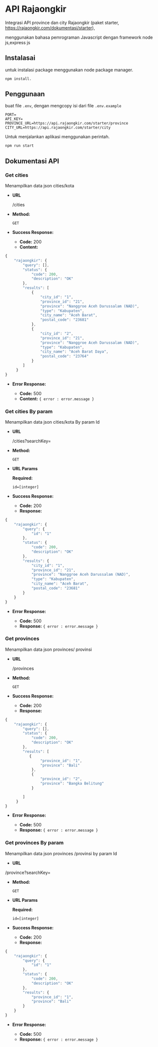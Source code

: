 # API Rajaongkir

Integrasi API province dan city Rajaongkir (paket starter, https://rajaongkir.com/dokumentasi/starter),

menggunakan bahasa pemrograman Javascript dengan framework node js,express js

## Instalasai

untuk instalasi package menggunakan node package manager.

```bash
npm install.
```

## Penggunaan

buat file `.env`, dengan mengcopy isi dari file `.env.example`
```env
PORT=
API_KEY=
PROVINCE_URL=https://api.rajaongkir.com/starter/province
CITY_URL=https://api.rajaongkir.com/starter/city
```
Untuk menjalankan aplikasi menggunakan perintah.

```javascript
npm run start
```

**Dokumentasi API**
----
### Get cities
  Menampilkan data json cities/kota

* **URL**

  /cities

* **Method:**

  `GET`
  
* **Success Response:**

  * **Code:** 200 
  *  **Content:** 
```javascript
{
    "rajaongkir": {
        "query": [],
        "status": {
            "code": 200,
            "description": "OK"
        },
        "results": [
            {
                "city_id": "1",
                "province_id": "21",
                "province": "Nanggroe Aceh Darussalam (NAD)",
                "type": "Kabupaten",
                "city_name": "Aceh Barat",
                "postal_code": "23681"
            },
            {
                "city_id": "2",
                "province_id": "21",
                "province": "Nanggroe Aceh Darussalam (NAD)",
                "type": "Kabupaten",
                "city_name": "Aceh Barat Daya",
                "postal_code": "23764"
            }
        ]
     }
}
```
 
* **Error Response:**

  * **Code:** 500 
  * **Content:** `{ error : error.message }`

### Get cities By param
  Menampilkan data json cities/kota By param Id

* **URL**

  /cities?searchKey=

* **Method:**

  `GET`
  
*  **URL Params**

   **Required:**
 
   `id=[integer]`


* **Success Response:**

  * **Code:** 200 
  * **Response:** 
```javascript
{
    "rajaongkir": {
        "query": {
            "id": "1"
        },
        "status": {
            "code": 200,
            "description": "OK"
        },
        "results": {
            "city_id": "1",
            "province_id": "21",
            "province": "Nanggroe Aceh Darussalam (NAD)",
            "type": "Kabupaten",
            "city_name": "Aceh Barat",
            "postal_code": "23681"
        }
    }
}
```
 
* **Error Response:**

  * **Code:** 500 
  * **Response:** `{ error : error.message }`

### Get provinces
  Menampilkan data json provinces/ provinsi

* **URL**

   /provinces

* **Method:**

  `GET`
  
* **Success Response:**

  * **Code:** 200 
  *  **Response:** 
```javascript
{
    "rajaongkir": {
        "query": [],
        "status": {
            "code": 200,
            "description": "OK"
        },
        "results": [
           {
                "province_id": "1",
                "province": "Bali"
            },
            {
                "province_id": "2",
                "province": "Bangka Belitung"
            }

        ]
     }
}
```
 
* **Error Response:**

  * **Code:** 500 
  * **Response:** `{ error : error.message }`

### Get provinces By param
  Menampilkan data json provinces /provinsi by param Id

* **URL**

 /province?searchKey=

* **Method:**

  `GET`
  
*  **URL Params**

   **Required:**
 
   `id=[integer]`


* **Success Response:**

  * **Code:** 200 
  * **Response:** 
```javascript
{
    "rajaongkir": {
        "query": {
            "id": "1"
        },
        "status": {
            "code": 200,
            "description": "OK"
        },
        "results": {
            "province_id": "1",
            "province": "Bali"
        }
    }
}
```
 
* **Error Response:**

  * **Code:** 500 
  * **Response:** `{ error : error.message }`
